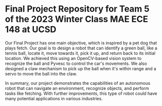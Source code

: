 # Final Project Repository for Team 5 of the 2023 Winter Class MAE ECE 148 at UCSD

Our Final Project has one main objective, which is inspired by a pet dog that plays fetch. Our goal is to design a robot that can identify a green ball, like a tennis ball, locate it, move towards it, pick it up, and return back to its initial location. We achieved this using an OpenCV-based vision system to recognize the ball and Pyvesc to control the car's movements. We also designed a claw mechanism to pick up the ball when it's within range and a servo to move the ball into the claw.

In summary, our project demonstrates the capabilities of an autonomous robot that can navigate an environment, recognize objects, and perform tasks like fetching. With further improvements, this type of robot could have many potential applications in various industries.
